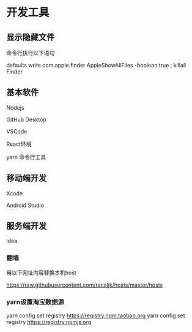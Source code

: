 # 开发工具

## 显示隐藏文件

命令行执行以下语句

defaults write com.apple.finder AppleShowAllFiles -boolean true ; killall Finder



## 基本软件

Nodejs

GitHub Desktop

VSCode

React环境

yarn 命令行工具



## 移动端开发

Xcode

Android Studio



## 服务端开发

idea



### 翻墙

用以下网址内容替换本机host

https://raw.githubusercontent.com/racaljk/hosts/master/hosts



### yarn设置淘宝数据源

yarn config set registry https://registry.npm.taobao.org
yarn config set registry https://registry.npmjs.org